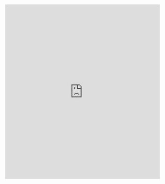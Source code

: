 <p><iframe allowfullscreen width="100%" height="569" class="google-slides-iframe" frameborder="0" scrolling="no" src="https://docs.google.com/presentation/d/e/2PACX-1vS8XJh2eBbVgUbA_72jJTn2O0mnNFrSWWsSodHUwFW70DrTRV19OfFHWc3WyToMRkH28n3k0R7Vigcq/embed?start=false&amp;loop=false&amp">